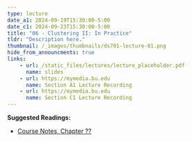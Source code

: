 ```yaml
---
type: lecture
date_a1: 2024-09-19T15:30:00-5:00
date_c1: 2024-09-23T15:30:00-5:00
title: "06 - Clustering II: In Practice"
tldr: "Description here."
thumbnail: /_images/thumbnails/ds701-lecture-01.png
hide_from_announcments: true
links: 
    - url: /static_files/lectures/lecture_placeholder.pdf
      name: slides
    - url: https://mymedia.bu.edu
      name: Section A1 Lecture Recording
    - url: https://mymedia.bu.edu
      name: Section C1 Lecture Recording
---
```


**Suggested Readings:**
- [Course Notes, Chapter ??](https://tools4ds.github.io/DS701-Course-Notes/)

